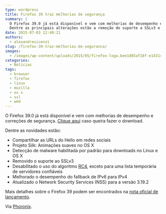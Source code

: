 ```yaml
---
type: wordpress
title: Firefox 39 traz melhorias de segurança
summary: |
  O Firefox 39.0 já está disponível e vem com melhorias de desempenho e correções de segurança.
  Dentre as principais alterações estão a remoção do suporte a SSLv3 e RC4.
date: 2015-07-03 12:40:21
authors:
  - alexandrevicenzi
slug: /firefox-39-traz-melhorias-de-seguranca/
images:
  - /images/wp-content/uploads/2015/05/firefox-logo.bee1d85af18f-e1431444837127.png
categories:
  - Notícias
tags:
  - browser
  - firefox
  - linux
  - mozilla
  - os x
  - ssl
  - web
---
```


O Firefox 39.0 já está disponível e vem com melhorias de desempenho e correções de segurança. <a href="https://www.mozilla.org/en-US/firefox/new/" target="_blank">Clique aqui</a> caso queira fazer o download.

Dentre as novidades estão:

<!--more-->
<ul>
	<li>Compartilhar as URLs do Hello em redes sociais</li>
	<li>Projeto Silk: Animações suaves no OS X</li>
	<li>Detecção de malware habilitada por padrão para downloads no Linux e OS X</li>
	<li>Removido o suporte ao SSLv3</li>
	<li>Desabilitado o uso do algoritmo <a href="https://pt.wikipedia.org/wiki/RC4" target="_blank">RC4</a>, exceto para uma lista temporária de servidores confiáveis</li>
	<li>Melhorado o desempenho do fallback de IPv6 para IPv4</li>
	<li>Atualizado o Network Security Services (NSS) para a versão 3.19.2</li>
</ul>
Mais detalhes sobre o Firefox 39 podem ser encontrados na <a href="https://www.mozilla.org/en-US/firefox/39.0/releasenotes/">nota oficial de lançamento</a>.

Via <a href="http://www.phoronix.com/scan.php?page=news_item&amp;px=Mozilla-Firefox-39-Released">Phoronix</a>.